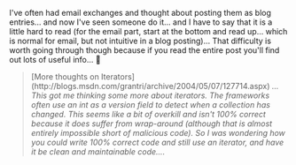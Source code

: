 I've often had email exchanges and thought about posting them as blog entries... and now I've seen someone do it... and I have to say that it is a little hard to read (for the email part, start at the bottom and read up... which is normal for email, but not intuitive in a blog posting)... That difficulty is worth going through though because if you read the entire post you'll find out lots of useful info... 🙂

<blockquote dir="ltr" style="MARGIN-RIGHT: 0px">
  <div>
    [More thoughts on Iterators](http://blogs.msdn.com/grantri/archive/2004/05/07/127714.aspx)  <em>... This got me thinking some more about iterators.  The frameworks often use an int as a version field to detect when a collection has changed.  This seems like a bit of overkill and isn't 100% correct because it does suffer from wrap-around (although that is almost entirely impossible short of malicious code).  So I was wondering how you could write 100% correct code and still use an iterator, and have it be clean and maintainable code....</em>
  </div>
</blockquote>
